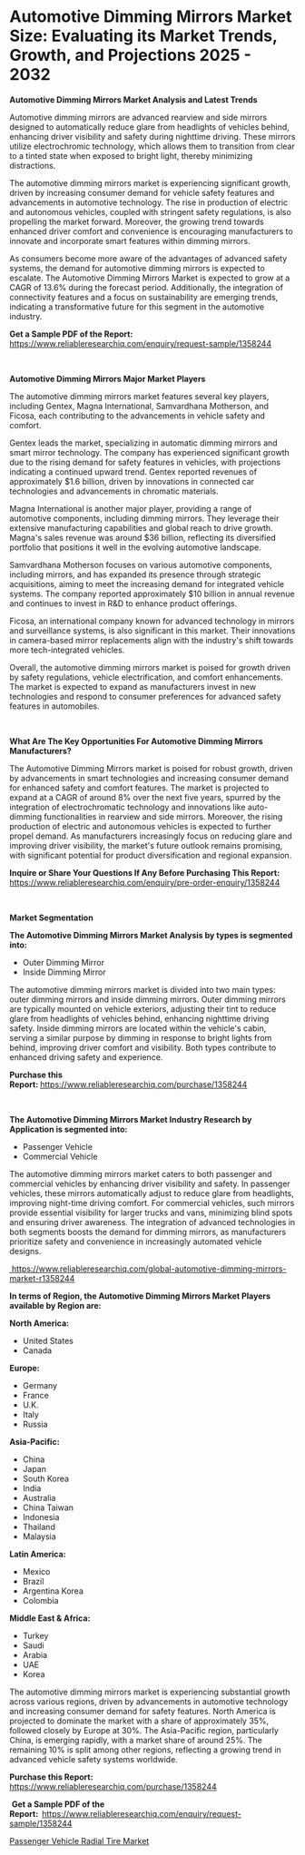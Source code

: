 <p><h1>Automotive Dimming Mirrors Market Size: Evaluating its Market Trends, Growth, and Projections 2025 - 2032</h1></p><p><strong>Automotive Dimming Mirrors Market Analysis and Latest Trends</strong></p>
<p><p>Automotive dimming mirrors are advanced rearview and side mirrors designed to automatically reduce glare from headlights of vehicles behind, enhancing driver visibility and safety during nighttime driving. These mirrors utilize electrochromic technology, which allows them to transition from clear to a tinted state when exposed to bright light, thereby minimizing distractions.</p><p>The automotive dimming mirrors market is experiencing significant growth, driven by increasing consumer demand for vehicle safety features and advancements in automotive technology. The rise in production of electric and autonomous vehicles, coupled with stringent safety regulations, is also propelling the market forward. Moreover, the growing trend towards enhanced driver comfort and convenience is encouraging manufacturers to innovate and incorporate smart features within dimming mirrors.</p><p>As consumers become more aware of the advantages of advanced safety systems, the demand for automotive dimming mirrors is expected to escalate. The Automotive Dimming Mirrors Market is expected to grow at a CAGR of 13.6% during the forecast period. Additionally, the integration of connectivity features and a focus on sustainability are emerging trends, indicating a transformative future for this segment in the automotive industry.</p></p>
<p><strong>Get a Sample PDF of the Report:&nbsp;</strong> <a href="https://www.reliableresearchiq.com/enquiry/request-sample/1358244?utm_campaign=3103&utm_medium=2&utm_source=Github&utm_content=ia&utm_term=30032025&utm_id=automotive-dimming-mirrors">https://www.reliableresearchiq.com/enquiry/request-sample/1358244</a></p>
<p>&nbsp;</p>
<p><strong>Automotive Dimming Mirrors Major Market Players</strong></p>
<p><p>The automotive dimming mirrors market features several key players, including Gentex, Magna International, Samvardhana Motherson, and Ficosa, each contributing to the advancements in vehicle safety and comfort.</p><p>Gentex leads the market, specializing in automatic dimming mirrors and smart mirror technology. The company has experienced significant growth due to the rising demand for safety features in vehicles, with projections indicating a continued upward trend. Gentex reported revenues of approximately $1.6 billion, driven by innovations in connected car technologies and advancements in chromatic materials.</p><p>Magna International is another major player, providing a range of automotive components, including dimming mirrors. They leverage their extensive manufacturing capabilities and global reach to drive growth. Magna's sales revenue was around $36 billion, reflecting its diversified portfolio that positions it well in the evolving automotive landscape.</p><p>Samvardhana Motherson focuses on various automotive components, including mirrors, and has expanded its presence through strategic acquisitions, aiming to meet the increasing demand for integrated vehicle systems. The company reported approximately $10 billion in annual revenue and continues to invest in R&D to enhance product offerings.</p><p>Ficosa, an international company known for advanced technology in mirrors and surveillance systems, is also significant in this market. Their innovations in camera-based mirror replacements align with the industry's shift towards more tech-integrated vehicles.</p><p>Overall, the automotive dimming mirrors market is poised for growth driven by safety regulations, vehicle electrification, and comfort enhancements. The market is expected to expand as manufacturers invest in new technologies and respond to consumer preferences for advanced safety features in automobiles.</p></p>
<p>&nbsp;</p>
<p><strong>What Are The Key Opportunities For Automotive Dimming Mirrors Manufacturers?</strong></p>
<p><p>The Automotive Dimming Mirrors market is poised for robust growth, driven by advancements in smart technologies and increasing consumer demand for enhanced safety and comfort features. The market is projected to expand at a CAGR of around 8% over the next five years, spurred by the integration of electrochromatic technology and innovations like auto-dimming functionalities in rearview and side mirrors. Moreover, the rising production of electric and autonomous vehicles is expected to further propel demand. As manufacturers increasingly focus on reducing glare and improving driver visibility, the market's future outlook remains promising, with significant potential for product diversification and regional expansion.</p></p>
<p><strong>Inquire or Share Your Questions If Any Before Purchasing This Report:</strong> <a href="https://www.reliableresearchiq.com/enquiry/pre-order-enquiry/1358244?utm_campaign=3103&utm_medium=2&utm_source=Github&utm_content=ia&utm_term=30032025&utm_id=automotive-dimming-mirrors">https://www.reliableresearchiq.com/enquiry/pre-order-enquiry/1358244</a></p>
<p>&nbsp;</p>
<p><strong>Market Segmentation</strong></p>
<p><strong>The Automotive Dimming Mirrors Market Analysis by types is segmented into:</strong></p>
<p><ul><li>Outer Dimming Mirror</li><li>Inside Dimming Mirror</li></ul></p>
<p><p>The automotive dimming mirrors market is divided into two main types: outer dimming mirrors and inside dimming mirrors. Outer dimming mirrors are typically mounted on vehicle exteriors, adjusting their tint to reduce glare from headlights of vehicles behind, enhancing nighttime driving safety. Inside dimming mirrors are located within the vehicle's cabin, serving a similar purpose by dimming in response to bright lights from behind, improving driver comfort and visibility. Both types contribute to enhanced driving safety and experience.</p></p>
<p><strong>Purchase this Report:&nbsp;</strong><a href="https://www.reliableresearchiq.com/purchase/1358244?utm_campaign=3103&utm_medium=2&utm_source=Github&utm_content=ia&utm_term=30032025&utm_id=automotive-dimming-mirrors">https://www.reliableresearchiq.com/purchase/1358244</a></p>
<p>&nbsp;</p>
<p><strong>The Automotive Dimming Mirrors Market Industry Research by Application is segmented into:</strong></p>
<p><ul><li>Passenger Vehicle</li><li>Commercial Vehicle</li></ul></p>
<p><p>The automotive dimming mirrors market caters to both passenger and commercial vehicles by enhancing driver visibility and safety. In passenger vehicles, these mirrors automatically adjust to reduce glare from headlights, improving night-time driving comfort. For commercial vehicles, such mirrors provide essential visibility for larger trucks and vans, minimizing blind spots and ensuring driver awareness. The integration of advanced technologies in both segments boosts the demand for dimming mirrors, as manufacturers prioritize safety and convenience in increasingly automated vehicle designs.</p></p>
<p><a href="https://www.reliableresearchiq.com/global-automotive-dimming-mirrors-market-r1358244?utm_campaign=3103&utm_medium=2&utm_source=Github&utm_content=ia&utm_term=30032025&utm_id=automotive-dimming-mirrors">&nbsp;https://www.reliableresearchiq.com/global-automotive-dimming-mirrors-market-r1358244</a></p>
<p><strong>In terms of Region, the Automotive Dimming Mirrors Market Players available by Region are:</strong></p>
<p>
    <p> <strong> North America: </strong>
        <ul>
            <li>United States</li>
            <li>Canada</li>
        </ul>
        </p> 
    <p> <strong> Europe: </strong>
        <ul>
            <li>Germany</li>
            <li>France</li>
            <li>U.K.</li>
            <li>Italy</li>
            <li>Russia</li>
        </ul>
        </p> 
    <p> <strong> Asia-Pacific: </strong>
        <ul>
            <li>China</li>
            <li>Japan</li>
            <li>South Korea</li>
            <li>India</li>
            <li>Australia</li>
            <li>China Taiwan</li>
            <li>Indonesia</li>
            <li>Thailand</li>
            <li>Malaysia</li>
        </ul>
        </p> 
    <p> <strong> Latin America: </strong>
        <ul>
            <li>Mexico</li>
            <li>Brazil</li>
            <li>Argentina Korea</li>
            <li>Colombia</li>
        </ul>
        </p> 
    <p> <strong> Middle East & Africa: </strong>
        <ul>
            <li>Turkey</li>
            <li>Saudi</li>
            <li>Arabia</li>
            <li>UAE</li>
            <li>Korea</li>
        </ul>
    </p>
    </p>
<p><p>The automotive dimming mirrors market is experiencing substantial growth across various regions, driven by advancements in automotive technology and increasing consumer demand for safety features. North America is projected to dominate the market with a share of approximately 35%, followed closely by Europe at 30%. The Asia-Pacific region, particularly China, is emerging rapidly, with a market share of around 25%. The remaining 10% is split among other regions, reflecting a growing trend in advanced vehicle safety systems worldwide.</p></p>
<p><strong>Purchase this Report: </strong><a href="https://www.reliableresearchiq.com/purchase/1358244?utm_campaign=3103&utm_medium=2&utm_source=Github&utm_content=ia&utm_term=30032025&utm_id=automotive-dimming-mirrors">https://www.reliableresearchiq.com/purchase/1358244</a></p>
<p>&nbsp;<strong>Get a Sample PDF of the Report:&nbsp;&nbsp;</strong><a href="https://www.reliableresearchiq.com/enquiry/request-sample/1358244?utm_campaign=3103&utm_medium=2&utm_source=Github&utm_content=ia&utm_term=30032025&utm_id=automotive-dimming-mirrors">https://www.reliableresearchiq.com/enquiry/request-sample/1358244</a></p>
<p><strong></strong></p>
<p><p><a href="https://github.com/wakerizaak8g/Market-Research-Report-List-1/blob/main/passenger-vehicle-radial-tire-market.md?utm_campaign=3103&utm_medium=2&utm_source=Github&utm_content=ia&utm_term=30032025&utm_id=automotive-dimming-mirrors">Passenger Vehicle Radial Tire Market</a></p></p>